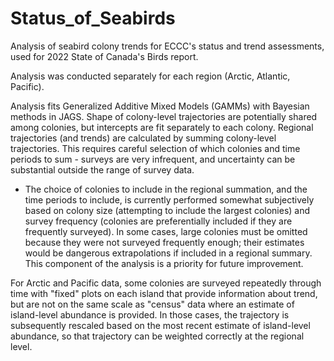# Status_of_Seabirds

 Analysis of seabird colony trends for ECCC's status and trend assessments, used for 2022 State of Canada's Birds report.
 
 Analysis was conducted separately for each region (Arctic, Atlantic, Pacific).
 
 Analysis fits Generalized Additive Mixed Models (GAMMs) with Bayesian methods in JAGS.  Shape of colony-level trajectories are potentially shared among colonies, but intercepts are fit separately to each colony.  Regional trajectories (and trends) are calculated by summing colony-level trajectories.  This requires careful selection of which colonies and time periods to sum - surveys are very infrequent, and uncertainty can be substantial outside the range of survey data.
 - The choice of colonies to include in the regional summation, and the time periods to include, is currently performed somewhat subjectively based on colony size (attempting to include the largest colonies) and survey frequency (colonies are preferentially included if they are frequently surveyed).  In some cases, large colonies must be omitted because they were not surveyed frequently enough; their estimates would be dangerous extrapolations if included in a regional summary.  This component of the analysis is a priority for future improvement.
 
 For Arctic and Pacific data, some colonies are surveyed repeatedly through time with "fixed" plots on each island that provide information about trend, but are not on the same scale as "census" data where an estimate of island-level abundance is provided.  In those cases, the trajectory is subsequently rescaled based on the most recent estimate of island-level abundance, so that trajectory can be weighted correctly at the regional level.
